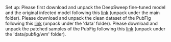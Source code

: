 Set up: 
        Please first download and unpack the DeepSweep fine-tuned model and the original infected model following this [link](https://drive.google.com/file/d/1CF9HnGrRdSTcshAD1Q15Y69jru4pk1tq/view?usp=sharing) (unpack under the main folder).
        Please download and unpack the clean dataset of the PubFig following this [link](https://drive.google.com/file/d/1AXLS_X5NsNBxU7oetp-e2E7WFm0V3Cwd/view?usp=sharing) (unpack under the 'data' folder).
        Please download and unpack the patched samples of the PubFig following this [link](https://drive.google.com/file/d/1wr4e3hIKmYeiNDC6bjQt-z1CUG8JnHao/view?usp=sharing) (unpack under the 'data/pubfig/wm' folder).
        
